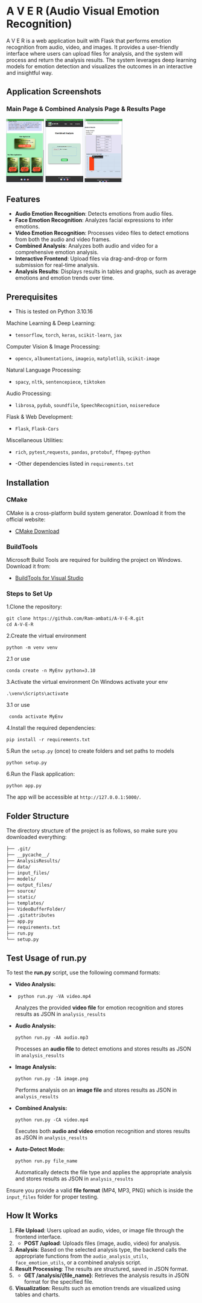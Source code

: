 # A V E R (Audio Visual Emotion Recognition)

A V E R is a web application built with Flask that performs emotion recognition from audio, video, and images. It provides a user-friendly interface where users can upload files for analysis, and the system will process and return the analysis results. The system leverages deep learning models for emotion detection and visualizes the outcomes in an interactive and insightful way.

## Application Screenshots

### Main Page & Combined Analysis Page &  Results Page
<img src="static/images/MainPage.png" alt="Main Page" width="100"> <img src="static/images/CombinedAnalysis.png" alt="Combined Analysis Page" width="100"> <img src="static/images/Results.png" alt="Results Page" width="100">




## Features

- **Audio Emotion Recognition**: Detects emotions from audio files.
- **Face Emotion Recognition**: Analyzes facial expressions to infer emotions.
- **Video Emotion Recognition**: Processes video files to detect emotions from both the audio and video frames.
- **Combined Analysis**: Analyzes both audio and video for a comprehensive emotion analysis.
- **Interactive Frontend**: Upload files via drag-and-drop or form submission for real-time analysis.
- **Analysis Results**: Displays results in tables and graphs, such as average emotions and emotion trends over time.


## Prerequisites

- This is tested on Python 3.10.16  

Machine Learning & Deep Learning:
- `tensorflow`, `torch`, `keras`, `scikit-learn`, `jax`

Computer Vision & Image Processing:
- `opencv`, `albumentations`, `imageio`, `matplotlib`, `scikit-image`

Natural Language Processing:
- `spacy`, `nltk`, `sentencepiece`, `tiktoken`

Audio Processing:
- `librosa`, `pydub`, `soundfile`, `SpeechRecognition`, `noisereduce`

Flask & Web Development:
- `Flask`, `Flask-Cors`

Miscellaneous Utilities:
- `rich`, `pytest`,`requests`, `pandas`, `protobuf`, `ffmpeg-python`

 
 - -Other dependencies listed in `requirements.txt`


## Installation

### CMake
CMake is a cross-platform build system generator. Download it from the official website:

- [CMake Download](https://cmake.org/download/)

### BuildTools
Microsoft Build Tools are required for building the project on Windows. Download it from:

- [BuildTools for Visual Studio](https://visualstudio.microsoft.com/visual-cpp-build-tools/)

### Steps to Set Up

1.Clone the repository:

    git clone https://github.com/Ram-ambati/A-V-E-R.git
    cd A-V-E-R
    
2.Create the virtual environment
   
    python -m venv venv 
    
2.1 or use 

    conda create -n MyEnv python=3.10
    
3.Activate the virtual environment
  On Windows activate your env

    .\venv\Scripts\activate
    
3.1 or use

     conda activate MyEnv

    
4.Install the required dependencies:

    pip install -r requirements.txt

5.Run the `setup.py`  (once) to create folders and set paths to models 

    python setup.py
    
6.Run the Flask application:

    python app.py

The app will be accessible at `http://127.0.0.1:5000/`.


## Folder Structure

The directory structure of the project is as follows, so make sure you downloaded everything:
```
├── .git/
├── __pycache__/
├── AnalysisResults/
├── data/
├── input_files/
├── models/
├── output_files/
├── source/
├── static/
├── templates/
├── VideoBufferFolder/
├── .gitattributes
├── app.py
├── requirements.txt
├── run.py
└── setup.py
```


## Test Usage of run.py

To test the **run.py** script, use the following command formats:

- **Video Analysis:**
-     
       python run.py -VA video.mp4
  
  Analyzes the provided **video file** for emotion recognition and stores results as JSON in `analysis_results`

- **Audio Analysis:**
   
      python run.py -AA audio.mp3
    
  Processes an **audio file** to detect emotions and stores results as JSON in `analysis_results`

- **Image Analysis:**
  
      python run.py -IA image.png
  
  Performs analysis on an **image file** and stores results as JSON in `analysis_results`

- **Combined Analysis:**
  
      python run.py -CA video.mp4
  
  Executes both **audio and video** emotion recognition and stores results as JSON in `analysis_results`

- **Auto-Detect Mode:**
  
      python run.py file_name
  
  Automatically detects the file type and applies the appropriate analysis and stores results as JSON in `analysis_results`

Ensure you provide a valid **file format** (MP4, MP3, PNG) which is inside the `input_files` folder for proper testing.

## How It Works

1. **File Upload**: Users upload an audio, video, or image file through the frontend interface.
2. - **POST /upload**: Uploads files (image, audio, video) for analysis.
3. **Analysis**: Based on the selected analysis type, the backend calls the appropriate functions from the `audio_analysis_utils`, `face_emotion_utils`, or a combined analysis script.
4. **Result Processing**: The results are structured, saved in JSON format.
5. - **GET /analysis/{file_name}**: Retrieves the analysis results in JSON format for the specified file.
6. **Visualization**: Results such as emotion trends are visualized using tables and charts.

